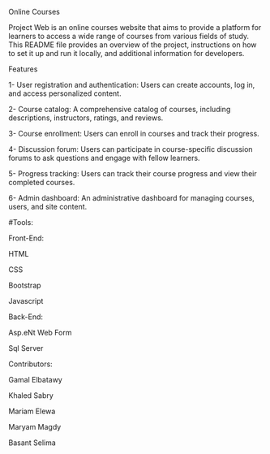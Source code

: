 Online Courses

Project Web is an online courses website that aims to provide a platform for learners to access a wide range of courses from various fields of study. This README file provides an overview of the project, instructions on how to set it up and run it locally, and additional information for developers.

Features

1- User registration and authentication: Users can create accounts, log in, and access personalized content.


2- Course catalog: A comprehensive catalog of courses, including descriptions, instructors, ratings, and reviews.


3- Course enrollment: Users can enroll in courses and track their progress.


4- Discussion forum: Users can participate in course-specific discussion forums to ask questions and engage with fellow learners.


5- Progress tracking: Users can track their course progress and view their completed courses.


6- Admin dashboard: An administrative dashboard for managing courses, users, and site content.


#Tools:

Front-End:

HTML

CSS

Bootstrap

Javascript

Back-End:

Asp.eNt Web Form 

Sql Server

Contributors:

Gamal  Elbatawy

Khaled Sabry

Mariam Elewa

Maryam Magdy

Basant Selima
